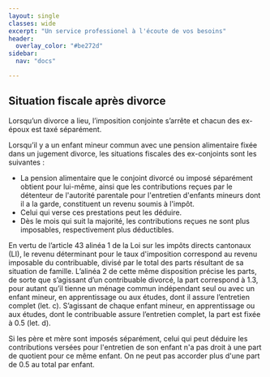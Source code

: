 ```yaml
---
layout: single
classes: wide
excerpt: "Un service professionel à l'écoute de vos besoins"
header:
  overlay_color: "#be272d"
sidebar:
  nav: "docs"

---
```


## Situation fiscale après divorce

Lorsqu’un divorce a lieu, l’imposition conjointe s’arrête et chacun des ex-
époux est taxé séparément.

Lorsqu’il y a un enfant mineur commun avec une pension alimentaire fixée
dans un jugement divorce, les situations fiscales des ex-conjoints sont les
suivantes :
- La pension alimentaire que le conjoint divorcé ou
imposé séparément obtient pour lui-même, ainsi que
les contributions reçues par le détenteur de l'autorité
parentale pour l'entretien d'enfants mineurs dont il a la
garde, constituent un revenu soumis à l'impôt.
- Celui qui verse ces prestations peut les déduire.
- Dès le mois qui suit la majorité, les contributions
reçues ne sont plus imposables, respectivement plus
déductibles.

En vertu de l’article 43 alinéa 1 de la Loi sur les impôts directs cantonaux
(LI), le revenu déterminant pour le taux d'imposition correspond au revenu
imposable du contribuable, divisé par le total des parts résultant de sa
situation de famille. L’alinéa 2 de cette même disposition précise les parts, de
sorte que s’agissant d’un contribuable divorcé, la part correspond à 1.3, pour
autant qu’il tienne un ménage commun indépendant seul ou avec un enfant
mineur, en apprentissage ou aux études, dont il assure l’entretien complet
(let. c). S’agissant de chaque enfant mineur, en apprentissage ou aux études,
dont le contribuable assure l’entretien complet, la part est fixée à 0.5 (let. d).

Si les père et mère sont imposés séparément, celui qui peut déduire les
contributions versées pour l'entretien de son enfant n'a pas droit à une part
de quotient pour ce même enfant. On ne peut pas accorder plus d'une part
de 0.5 au total par enfant.
